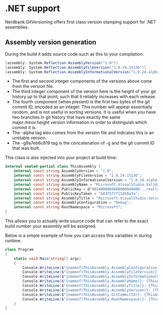 # .NET support

Nerdbank.GitVersioning offers first class version stamping support for .NET assemblies.

## Assembly version generation

During the build it adds source code such as this to your compilation:

```csharp
[assembly: System.Reflection.AssemblyVersion("1.0")]
[assembly: System.Reflection.AssemblyFileVersion("1.0.24.15136")]
[assembly: System.Reflection.AssemblyInformationalVersion("1.0.24-alpha+g9a7eb6c819")]
```

* The first and second integer components of the versions above come from the 
version file.
* The third integer component of the version here is the height of your git history up to
that point, such that it reliably increases with each release.
* The fourth component (when present) is the first two bytes of the git commit ID, encoded as an integer. This number will appear essentially random, and is not useful in sorting versions. It is useful when you have two branches in git history that have exactly the same major.minor.height version information in order to distinguish which commit it is.
* The -alpha tag also comes from the version file and indicates this is an
unstable version.
* The -g9a7eb6c819 tag is the concatenation of -g and the git commit ID that was built.

This class is also injected into your project at build time:

```csharp
internal sealed partial class ThisAssembly {
    internal const string AssemblyVersion = "1.0";
    internal const string AssemblyFileVersion = "1.0.24.15136";
    internal const string AssemblyInformationalVersion = "1.0.24-alpha+g9a7eb6c819";
    internal const string AssemblyName = "Microsoft.VisualStudio.Validation";
    internal const string PublicKey = @"0024000004800000940000...reallylongkey..2342394234982734928";
    internal const string PublicKeyToken = "b03f5f7f11d50a3a";
    internal const string AssemblyTitle = "Microsoft.VisualStudio.Validation";
    internal const string AssemblyConfiguration = "Debug";
    internal const string RootNamespace = "Microsoft";
}
```

This allows you to actually write source code that can refer to the exact build
number your assembly will be assigned.

Below is a simple example of how you can access this variables in during runtime.
```csharp
class Program
{
    static void Main(string[] args)
    {
        Console.WriteLine($"{nameof(ThisAssembly.AssemblyConfiguration)}: {ThisAssembly.AssemblyConfiguration}");
        Console.WriteLine($"{nameof(ThisAssembly.AssemblyFileVersion)}: {ThisAssembly.AssemblyFileVersion}");
        Console.WriteLine($"{nameof(ThisAssembly.AssemblyInformationalVersion)}: {ThisAssembly.AssemblyInformationalVersion}");
        Console.WriteLine($"{nameof(ThisAssembly.AssemblyName)}: {ThisAssembly.AssemblyName}");
        Console.WriteLine($"{nameof(ThisAssembly.AssemblyTitle)}: {ThisAssembly.AssemblyTitle}");
        Console.WriteLine($"{nameof(ThisAssembly.AssemblyVersion)}: {ThisAssembly.AssemblyVersion}");
        Console.WriteLine($"{nameof(ThisAssembly.GitCommitId)}: {ThisAssembly.GitCommitId}");
        Console.WriteLine($"{nameof(ThisAssembly.RootNamespace)}: {ThisAssembly.RootNamespace}");
    }
}
```
